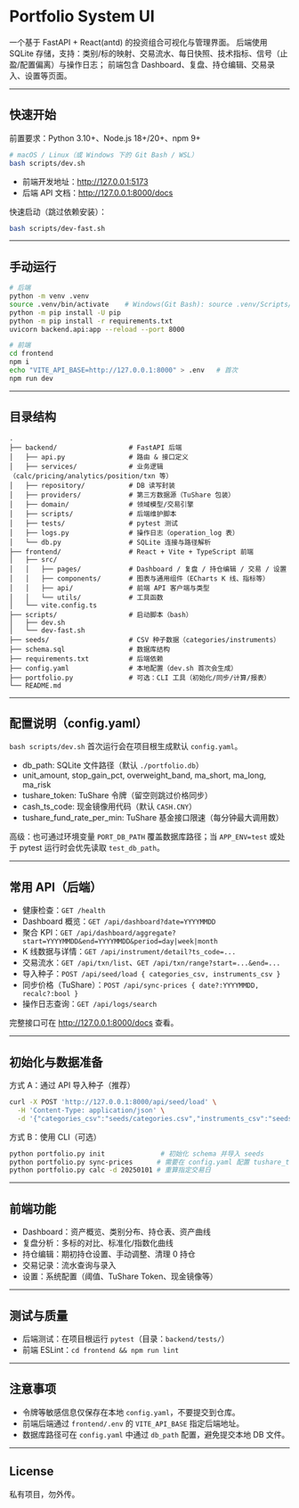 # Portfolio System UI

一个基于 FastAPI + React(antd) 的投资组合可视化与管理界面。
后端使用 SQLite 存储，支持：类别/标的映射、交易流水、每日快照、技术指标、信号（止盈/配置偏离）与操作日志；
前端包含 Dashboard、复盘、持仓编辑、交易录入、设置等页面。

---

## 快速开始

前置要求：Python 3.10+、Node.js 18+/20+、npm 9+

```bash
# macOS / Linux（或 Windows 下的 Git Bash / WSL）
bash scripts/dev.sh
```

- 前端开发地址：http://127.0.0.1:5173
- 后端 API 文档：http://127.0.0.1:8000/docs

快速启动（跳过依赖安装）：

```bash
bash scripts/dev-fast.sh
```

---

## 手动运行

```bash
# 后端
python -m venv .venv
source .venv/bin/activate    # Windows(Git Bash): source .venv/Scripts/activate
python -m pip install -U pip
python -m pip install -r requirements.txt
uvicorn backend.api:app --reload --port 8000

# 前端
cd frontend
npm i
echo "VITE_API_BASE=http://127.0.0.1:8000" > .env   # 首次
npm run dev
```

---

## 目录结构

```
.
├── backend/                  # FastAPI 后端
│   ├── api.py                # 路由 & 接口定义
│   ├── services/             # 业务逻辑（calc/pricing/analytics/position/txn 等）
│   ├── repository/           # DB 读写封装
│   ├── providers/            # 第三方数据源（TuShare 包装）
│   ├── domain/               # 领域模型/交易引擎
│   ├── scripts/              # 后端维护脚本
│   ├── tests/                # pytest 测试
│   ├── logs.py               # 操作日志（operation_log 表）
│   └── db.py                 # SQLite 连接与路径解析
├── frontend/                 # React + Vite + TypeScript 前端
│   ├── src/
│   │   ├── pages/            # Dashboard / 复盘 / 持仓编辑 / 交易 / 设置
│   │   ├── components/       # 图表与通用组件（ECharts K 线、指标等）
│   │   ├── api/              # 前端 API 客户端与类型
│   │   └── utils/            # 工具函数
│   └── vite.config.ts
├── scripts/                  # 启动脚本（bash）
│   ├── dev.sh
│   └── dev-fast.sh
├── seeds/                    # CSV 种子数据（categories/instruments）
├── schema.sql                # 数据库结构
├── requirements.txt          # 后端依赖
├── config.yaml               # 本地配置（dev.sh 首次会生成）
├── portfolio.py              # 可选：CLI 工具（初始化/同步/计算/报表）
└── README.md
```

---

## 配置说明（config.yaml）

`bash scripts/dev.sh` 首次运行会在项目根生成默认 `config.yaml`。

- db_path: SQLite 文件路径（默认 `./portfolio.db`）
- unit_amount, stop_gain_pct, overweight_band, ma_short, ma_long, ma_risk
- tushare_token: TuShare 令牌（留空则跳过价格同步）
- cash_ts_code: 现金镜像用代码（默认 `CASH.CNY`）
- tushare_fund_rate_per_min: TuShare 基金接口限速（每分钟最大调用数）

高级：也可通过环境变量 `PORT_DB_PATH` 覆盖数据库路径；当 `APP_ENV=test` 或处于 pytest 运行时会优先读取 `test_db_path`。

---

## 常用 API（后端）

- 健康检查：`GET /health`
- Dashboard 概览：`GET /api/dashboard?date=YYYYMMDD`
- 聚合 KPI：`GET /api/dashboard/aggregate?start=YYYYMMDD&end=YYYYMMDD&period=day|week|month`
- K 线数据与详情：`GET /api/instrument/detail?ts_code=...`
- 交易流水：`GET /api/txn/list`、`GET /api/txn/range?start=...&end=...`
- 导入种子：`POST /api/seed/load { categories_csv, instruments_csv }`
- 同步价格（TuShare）：`POST /api/sync-prices { date?:YYYYMMDD, recalc?:bool }`
- 操作日志查询：`GET /api/logs/search`

完整接口可在 http://127.0.0.1:8000/docs 查看。

---

## 初始化与数据准备

方式 A：通过 API 导入种子（推荐）

```bash
curl -X POST 'http://127.0.0.1:8000/api/seed/load' \
  -H 'Content-Type: application/json' \
  -d '{"categories_csv":"seeds/categories.csv","instruments_csv":"seeds/instruments.csv"}'
```

方式 B：使用 CLI（可选）

```bash
python portfolio.py init              # 初始化 schema 并导入 seeds
python portfolio.py sync-prices      # 需要在 config.yaml 配置 tushare_token
python portfolio.py calc -d 20250101 # 重算指定交易日
```

---

## 前端功能

- Dashboard：资产概览、类别分布、持仓表、资产曲线
- 复盘分析：多标的对比、标准化/指数化曲线
- 持仓编辑：期初持仓设置、手动调整、清理 0 持仓
- 交易记录：流水查询与录入
- 设置：系统配置（阈值、TuShare Token、现金镜像等）

---

## 测试与质量

- 后端测试：在项目根运行 `pytest`（目录：`backend/tests/`）
- 前端 ESLint：`cd frontend && npm run lint`

---

## 注意事项

- 令牌等敏感信息仅保存在本地 `config.yaml`，不要提交到仓库。
- 前端后端通过 `frontend/.env` 的 `VITE_API_BASE` 指定后端地址。
- 数据库路径可在 `config.yaml` 中通过 `db_path` 配置，避免提交本地 DB 文件。

---

## License

私有项目，勿外传。


